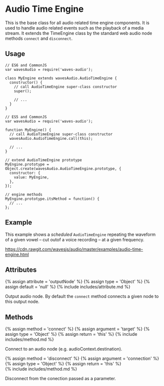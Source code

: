---
---

# Audio Time Engine

This is the base class for all audio related time engine components. It is used to handle
audio related events such as the playback of a media stream. It extends the TimeEngine class
by the standard web audio node methods `connect` and `disconnect`.

## Usage

~~~
// ES6 and CommonJS
var wavesAudio = require('waves-audio');

class MyEngine extends wavesAudio.AudioTimeEngine {
  constructor() {
    // call AudioTimeEngine super-class constructor
    super();

    // ...
  }
}
~~~

~~~
// ES5 and CommonJS
var wavesAudio = require('waves-audio');

function MyEngine() {
  // call AudioTimeEngine super-class constructor
  wavesAudio.AudioTimeEngine.call(this);

  // ...
}

// extend AudioTimeEngine prototype
MyEngine.prototype = Object.create(wavesAudio.AudioTimeEngine.prototype, {
  constructor: {
    value: MyEngine,
  },
});

// engine methods
MyEngine.prototype.itsMethod = function() {
  // ...
};
~~~

## Example

This example shows a *scheduled* `AudioTimeEngine` repeating the waveform of a given vowel – cut outof a voice recording – at a given frequency.

<a href="https://cdn.rawgit.com/wavesjs/audio/master/examples/audio-time-engine.html" target="_blank">
  https://cdn.rawgit.com/wavesjs/audio/master/examples/audio-time-engine.html
</a>


## Attributes

{% assign attribute = 'outputNode' %}
{% assign type = 'Object' %}
{% assign default = 'null' %}
{% include includes/attribute.md %}

Output audio node. By default the `connect` method connects a given node to this output node.

## Methods

{% assign method = 'connect' %}
{% assign argument = 'target' %}
{% assign type = 'Object' %}
{% assign return = 'this' %}
{% include includes/method.md %}

Connect to an audio node (e.g. audioContext.destination).

{% assign method = 'disconnect' %}
{% assign argument = 'connection' %}
{% assign type = 'Object' %}
{% assign return = 'this' %}   
{% include includes/method.md %}

Disconnect from the conection passed as a parameter.
